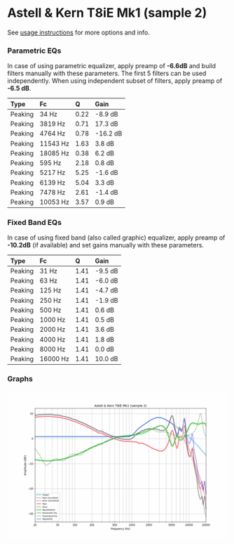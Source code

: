 # Astell & Kern T8iE Mk1 (sample 2)
See [usage instructions](https://github.com/jaakkopasanen/AutoEq#usage) for more options and info.

### Parametric EQs
In case of using parametric equalizer, apply preamp of **-6.6dB** and build filters manually
with these parameters. The first 5 filters can be used independently.
When using independent subset of filters, apply preamp of **-6.5 dB**.

| Type    | Fc       |    Q | Gain     |
|:--------|:---------|:-----|:---------|
| Peaking | 34 Hz    | 0.22 | -8.9 dB  |
| Peaking | 3819 Hz  | 0.71 | 17.3 dB  |
| Peaking | 4764 Hz  | 0.78 | -16.2 dB |
| Peaking | 11543 Hz | 1.63 | 3.8 dB   |
| Peaking | 18085 Hz | 0.38 | 6.2 dB   |
| Peaking | 595 Hz   | 2.18 | 0.8 dB   |
| Peaking | 5217 Hz  | 5.25 | -1.6 dB  |
| Peaking | 6139 Hz  | 5.04 | 3.3 dB   |
| Peaking | 7478 Hz  | 2.61 | -1.4 dB  |
| Peaking | 10053 Hz | 3.57 | 0.9 dB   |

### Fixed Band EQs
In case of using fixed band (also called graphic) equalizer, apply preamp of **-10.2dB**
(if available) and set gains manually with these parameters.

| Type    | Fc       |    Q | Gain    |
|:--------|:---------|:-----|:--------|
| Peaking | 31 Hz    | 1.41 | -9.5 dB |
| Peaking | 63 Hz    | 1.41 | -6.0 dB |
| Peaking | 125 Hz   | 1.41 | -4.7 dB |
| Peaking | 250 Hz   | 1.41 | -1.9 dB |
| Peaking | 500 Hz   | 1.41 | 0.6 dB  |
| Peaking | 1000 Hz  | 1.41 | 0.5 dB  |
| Peaking | 2000 Hz  | 1.41 | 3.6 dB  |
| Peaking | 4000 Hz  | 1.41 | 1.8 dB  |
| Peaking | 8000 Hz  | 1.41 | 0.0 dB  |
| Peaking | 16000 Hz | 1.41 | 10.0 dB |

### Graphs
![](./Astell%20&%20Kern%20T8iE%20Mk1%20(sample%202).png)